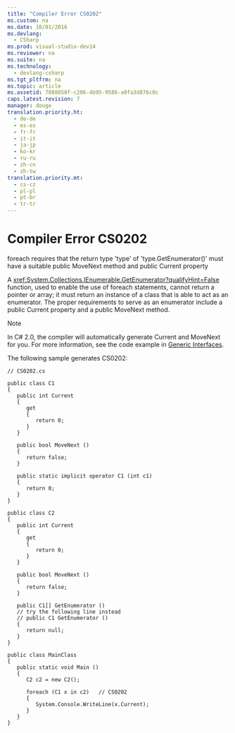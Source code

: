 ```yaml
---
title: "Compiler Error CS0202"
ms.custom: na
ms.date: 10/01/2016
ms.devlang: 
  - CSharp
ms.prod: visual-studio-dev14
ms.reviewer: na
ms.suite: na
ms.technology: 
  - devlang-csharp
ms.tgt_pltfrm: na
ms.topic: article
ms.assetid: 7088850f-c206-4b95-9586-a0fa3d876c0c
caps.latest.revision: 7
manager: douge
translation.priority.ht: 
  - de-de
  - es-es
  - fr-fr
  - it-it
  - ja-jp
  - ko-kr
  - ru-ru
  - zh-cn
  - zh-tw
translation.priority.mt: 
  - cs-cz
  - pl-pl
  - pt-br
  - tr-tr
---
```

# Compiler Error CS0202
foreach requires that the return type 'type' of 'type.GetEnumerator()' must have a suitable public MoveNext method and public Current property  
  
 A <xref:System.Collections.IEnumerable.GetEnumerator?qualifyHint=False> function, used to enable the use of foreach statements, cannot return a pointer or array; it must return an instance of a class that is able to act as an enumerator. The proper requirements to serve as an enumerator include a public Current property and a public MoveNext method.  
  
> [!NOTE]
>  In C# 2.0, the compiler will automatically generate Current and MoveNext for you. For more information, see the code example in [Generic Interfaces](../Topic/Generic%20Interfaces%20\(C%23%20Programming%20Guide\).md).  
  
 The following sample generates CS0202:  
  
```  
// CS0202.cs  
  
public class C1  
{  
   public int Current  
   {  
      get  
      {  
         return 0;  
      }  
   }  
  
   public bool MoveNext ()  
   {  
      return false;  
   }  
  
   public static implicit operator C1 (int c1)  
   {  
      return 0;  
   }  
}  
  
public class C2  
{  
   public int Current  
   {  
      get  
      {  
         return 0;  
      }  
   }  
  
   public bool MoveNext ()  
   {  
      return false;  
   }  
  
   public C1[] GetEnumerator ()  
   // try the following line instead  
   // public C1 GetEnumerator ()  
   {  
      return null;  
   }  
}  
  
public class MainClass  
{  
   public static void Main ()  
   {  
      C2 c2 = new C2();  
  
      foreach (C1 x in c2)   // CS0202  
      {  
         System.Console.WriteLine(x.Current);  
      }  
   }  
}  
```